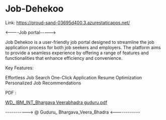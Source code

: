 # Job-Dehekoo

Link: https://proud-sand-03695d400.3.azurestaticapps.net/

<----Job portal----->

Job Dehekoo is a user-friendly job portal designed to streamline the job application process for both job seekers and employers. The platform aims to provide a seamless experience by offering a range of features and functionalities that enhance efficiency and convenience. 

Key Features:

Effortless Job Search
One-Click Application
Resume Optimization
Personalized Job Recommendations

PDF :

[WD_ IBM_INT_Bhargava Veerabhadra guduru.pdf](https://github.com/Bhargava-design/Job-Dehekoo/files/12046762/WD_.IBM_INT_Bhargava.Veerabhadra.guduru.pdf)



-----------> @ Guduru_ Bhargava_Veera_Bhadra <------------
